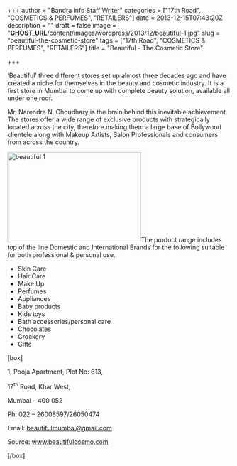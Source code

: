 +++
author = "Bandra info Staff Writer"
categories = ["17th Road", "COSMETICS &amp; PERFUMES", "RETAILERS"]
date = 2013-12-15T07:43:20Z
description = ""
draft = false
image = "__GHOST_URL__/content/images/wordpress/2013/12/beautiful-1.jpg"
slug = "beautiful-the-cosmetic-store"
tags = ["17th Road", "COSMETICS &amp; PERFUMES", "RETAILERS"]
title = "Beautiful - The Cosmetic Store"

+++


<p>‘Beautiful’ three different stores set up almost three decades ago and have created a niche for themselves in the beauty and cosmetic industry. It is a first store in Mumbai to come up with complete beauty solution, available all under one roof.</p>
<p>Mr. Narendra N. Choudhary is the brain behind this inevitable achievement. The stores offer a wide range of exclusive products with strategically located across the city, therefore making them a large base of Bollywood clientele along with Makeup Artists, Salon Professionals and consumers from across the country.</p>
<p><a href="https://i2.wp.com/bandra.info/wp-content/uploads/2013/12/beautiful-1.jpg?ssl=1"><img loading="lazy" class="size-full wp-image-5085 alignright" alt="beautiful 1" src="https://i2.wp.com/bandra.info/wp-content/uploads/2013/12/beautiful-1.jpg?resize=301%2C203&#038;ssl=1" width="301" height="203" srcset="https://i2.wp.com/bandra.info/wp-content/uploads/2013/12/beautiful-1.jpg?w=301&amp;ssl=1 301w, https://i2.wp.com/bandra.info/wp-content/uploads/2013/12/beautiful-1.jpg?resize=300%2C202&amp;ssl=1 300w" sizes="(max-width: 301px) 100vw, 301px" data-recalc-dims="1" /></a>The product range includes top of the line Domestic and International Brands for the following suitable for both professional &amp; personal use.</p>
<ul>
<li>Skin Care</li>
<li>Hair Care</li>
<li>Make Up</li>
<li>Perfumes</li>
<li>Appliances</li>
<li>Baby products</li>
<li>Kids toys</li>
<li>Bath accessories/personal care</li>
<li>Chocolates</li>
<li>Crockery</li>
<li>Gifts</li>
</ul>
<p>[box]</p>
<p>1, Pooja Apartment, Plot No: 613,</p>
<p>17<sup>th</sup> Road, Khar West,</p>
<p>Mumbai – 400 052</p>
<p>Ph: 022 – 26008597/26050474</p>
<p>Email: <a href="mailto:beautifulmumbai@gmail.com">beautifulmumbai@gmail.com</a></p>
<p>Source: <a href="https://www.beautifulcosmo.com/">www.beautifulcosmo.com</a></p>
<p>[/box]</p>



